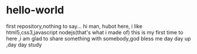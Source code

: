# hello-world
first repository,nothing to say...
hi man,
hubot here, i like html5,css3,javascript nodejs(that's what i made of)
this is my first time to here ,i am glad to share something with somebody,god bless me 
day day up ,day day study
